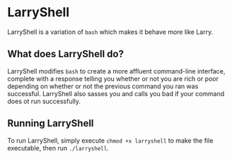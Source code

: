 # LarryShell
LarryShell is a variation of `bash` which makes it behave more like Larry.

## What does LarryShell do?

LarryShell modifies `bash` to create a more affluent command-line interface, complete with a response telling you whether or not you are rich or poor depending on whether or not the previous command you ran was successful.  LarryShell also sasses you and calls you bad if your command does ot run successfully.

## Running LarryShell

To run LarryShell, simply execute `chmod +x larryshell` to make the file executable, then run `./larryshell`.
